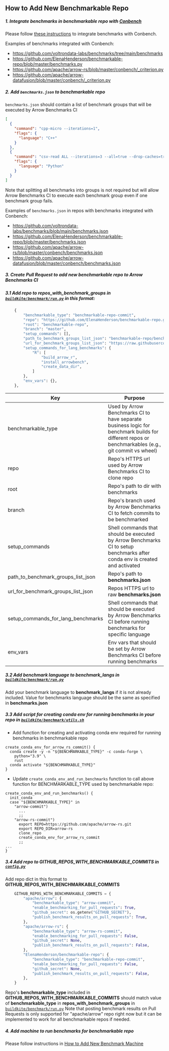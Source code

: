 ## How to Add New Benchmarkable Repo

##### 1. Integrate benchmarks in benchmarkable repo with [Conbench](https://github.com/conbench/conbench)
Please follow [these instructions](https://github.com/conbench/conbench#authoring-benchmarks) to integrate benchmarks with Conbench.

Examples of benchmarks integrated with Conbench:

- https://github.com/voltrondata-labs/benchmarks/tree/main/benchmarks
- https://github.com/ElenaHenderson/benchmarkable-repo/blob/master/benchmarks.py
- https://github.com/apache/arrow-rs/blob/master/conbench/_criterion.py
- https://github.com/apache/arrow-datafusion/blob/master/conbench/_criterion.py

##### 2. Add `benchmarks.json` to benchmarkable repo
`benchmarks.json` should contain a list of benchmark groups that will be executed by Arrow Benchmarks CI
```json
[
  {
    "command": "cpp-micro --iterations=1",
    "flags": {
      "language": "C++"
    }
  },
  {
    "command": "csv-read ALL --iterations=3 --all=true --drop-caches=true",
    "flags": {
      "language": "Python"
    }
  }
]
```
Note that splitting all benchmarks into groups is not required but will allow Arrow Benchmarks CI 
to execute each benchmark group even if one benchmark group fails.

Examples of `benchmarks.json` in repos with benchmarks integrated with Conbench:

- https://github.com/voltrondata-labs/benchmarks/blob/main/benchmarks.json
- https://github.com/ElenaHenderson/benchmarkable-repo/blob/master/benchmarks.json
- https://github.com/apache/arrow-rs/blob/master/conbench/benchmarks.json
- https://github.com/apache/arrow-datafusion/blob/master/conbench/benchmarks.json


##### 3. Create Pull Request to add new benchmarkable repo to Arrow Benchmarks CI
##### 3.1 Add repo to **repos_with_benchmark_groups** in [`buildkite/benchmark/run.py`](../buildkite/benchmark/run.py) in this format:
```python
    {
        "benchmarkable_type": "benchmarkable-repo-commit",
        "repo": "https://github.com/ElenaHenderson/benchmarkable-repo.git",
        "root": "benchmarkable-repo",
        "branch": "master",
        "setup_commands": [],
        "path_to_benchmark_groups_list_json": "benchmarkable-repo/benchmarks.json",
        "url_for_benchmark_groups_list_json": "https://raw.githubusercontent.com/ElenaHenderson/benchmarkable-repo/master/benchmarks.json",
        "setup_commands_for_lang_benchmarks": {
            "R": [
                "build_arrow_r",
                "install_arrowbench",
                "create_data_dir",
            ]
        },
        "env_vars": {},
    },
```
| Key | Purpose     | 
| ----------- | ----------- |
| benchmarkable_type | Used by Arrow Benchmarks CI to have separate business logic for benchmark builds for different repos or benchmarkables (e.g., git commit vs wheel) |
| repo | Repo's HTTPS url used by Arrow Benchmarks CI to clone repo     |
| root | Repo's path to dir with benchmarks        |
| branch | Repo's branch used by Arrow Benchmarks CI to fetch commits to be benchmarked       |
| setup_commands | Shell commands that should be executed by Arrow Benchmarks CI to setup benchmarks after conda env is created and activated        |
| path_to_benchmark_groups_list_json | Repo's path to **benchmarks.json**|
| url_for_benchmark_groups_list_json | Repos HTTPS url to raw **benchmarks.json**|
| setup_commands_for_lang_benchmarks | Shell commands that should be executed by Arrow Benchmarks CI before running benchmarks for specific language|
| env_vars | Env vars that should be set by Arrow Benchmarks CI before running benchmarks|

##### 3.2 Add benchmark language to **benchmark_langs** in [`buildkite/benchmark/run.py`](../buildkite/benchmark/run.py)
Add your benchmark language to **benchmark_langs** if it is not already included. Value for benchmarks language should be the same as specified in **benchmarks.json**

##### 3.3 Add script for creating conda env for running benchmarks in your repo in [`buildkite/benchmark/utils.sh`](../buildkite/benchmark/utils.sh)
- Add function for creating and activating conda env required for running benchmarks in benchmarkable repo
```shell script
create_conda_env_for_arrow_rs_commit() {
  conda create -y -n "${BENCHMARKABLE_TYPE}" -c conda-forge \
    python="3.9" \
    rust
  conda activate "${BENCHMARKABLE_TYPE}"
}
```
- Update `create_conda_env_and_run_benchmarks` function to call above function for BENCHMARKABLE_TYPE used by benchmarkable repo:
```shell script
create_conda_env_and_run_benchmarks() {
  init_conda
  case "${BENCHMARKABLE_TYPE}" in
    "arrow-commit")
      ...
      ;;
    "arrow-rs-commit")
      export REPO=https://github.com/apache/arrow-rs.git
      export REPO_DIR=arrow-rs
      clone_repo
      create_conda_env_for_arrow_rs_commit
      ;;
...
}
```
##### 3.4 Add repo to **GITHUB_REPOS_WITH_BENCHMARKABLE_COMMITS** in [`config.py`](../config.py)
Add repo dict in this format to **GITHUB_REPOS_WITH_BENCHMARKABLE_COMMITS**
```python
    GITHUB_REPOS_WITH_BENCHMARKABLE_COMMITS = {
        "apache/arrow": {
            "benchmarkable_type": "arrow-commit",
            "enable_benchmarking_for_pull_requests": True,
            "github_secret": os.getenv("GITHUB_SECRET"),
            "publish_benchmark_results_on_pull_requests": True,
        },
        "apache/arrow-rs": {
            "benchmarkable_type": "arrow-rs-commit",
            "enable_benchmarking_for_pull_requests": False,
            "github_secret": None,
            "publish_benchmark_results_on_pull_requests": False,
        },
        "ElenaHenderson/benchmarkable-repo": {
            "benchmarkable_type": "benchmarkable-repo-commit",
            "enable_benchmarking_for_pull_requests": False,
            "github_secret": None,
            "publish_benchmark_results_on_pull_requests": False,
        },
    }
```
Repo's **benchmarkable_type** included in **GITHUB_REPOS_WITH_BENCHMARKABLE_COMMITS** 
should match value of **benchmarkable_type** in **repos_with_benchmark_groups** in [`buildkite/benchmark/run.py`](../buildkite/benchmark/run.py)
Note that posting benchmark results on Pull Requests is only supported for "apache/arrow" repo right now but it can be implemented to work for all benchmarkable repos if needed.

##### 4. Add machine to run benchmarks for benchmarkable repo
Please follow instructions in [How to Add New Benchmark Machine](./how-to-add-new-benchmark-machine.md)
